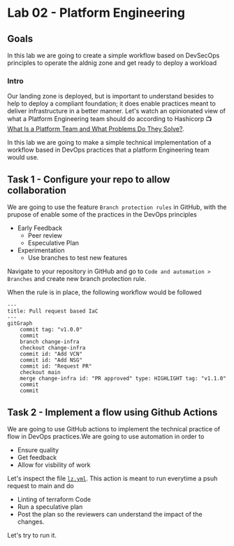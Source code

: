 # Lab 02 - Platform Engineering

## Goals
In this lab we are going to create a simple workflow based on DevSecOps principles to operate the aldnig zone and get ready to deploy a workload

### Intro
Our landing zone is deployed, but is important to understand besides to help to deploy a compliant foundation; it does enable practices meant to deliver infrastructure in a better manner.
Let's watch an opinionated view of what a Platform Engineering team should do according to Hashicorp :tv: [What Is a Platform Team and What Problems Do They Solve?](https://youtu.be/j5M16qooAvo).

In this lab we are going to make a simple technical implementation of a workflow based in DevOps practices that a platform Engineering team would use.

## Task 1 - Configure your repo to allow collaboration
We are going to use the feature `Branch protection rules` in GitHub, with the prupose of enable some of the practices in the DevOps principles
- Early Feedback
    - Peer review
    - Especulative Plan
- Experimentation
    - Use branches to test new features

Navigate to your repository in GitHub and go to `Code and automation > Branches` and create new branch protection rule.

When the rule is in place, the following workflow would be followed

```mermaid
---
title: Pull request based IaC
---
gitGraph
    commit tag: "v1.0.0"
    commit
    branch change-infra
    checkout change-infra
    commit id: "Add VCN"
    commit id: "Add NSG"
    commit id: "Request PR"
    checkout main
    merge change-infra id: "PR approved" type: HIGHLIGHT tag: "v1.1.0"
    commit
    commit
```

## Task 2 - Implement a flow using Github Actions
We are going to use GitHub actions to implement the technical practice of flow in DevOps practices.We are going to use automation in order to
- Ensure quality
- Get feedback
- Allow for visbility of work

Let's inspect the file [`lz.yml`](../../.github/workflows/lz.yml). This action is meant to run everytime a psuh request to main and do
- Linting of terraform Code
- Run a speculative plan
- Post the plan so the reviewers can understand the impact of the changes.

Let's try to run it.